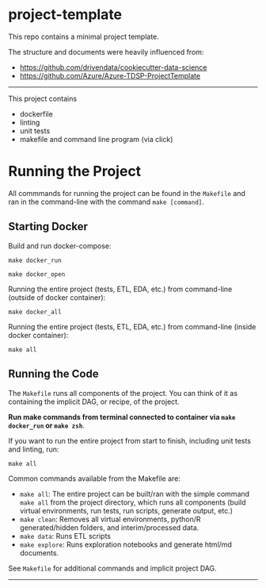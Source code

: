 # project-template

This repo contains a minimal project template.

The structure and documents were heavily influenced from:

- https://github.com/drivendata/cookiecutter-data-science
- https://github.com/Azure/Azure-TDSP-ProjectTemplate

---

This project contains

- dockerfile
- linting
- unit tests
- makefile and command line program (via click)

# Running the Project

All commmands for running the project can be found in the `Makefile` and ran in the command-line with the command `make [command]`.

## Starting Docker

Build and run docker-compose:

```commandline
make docker_run
```

```commandline
make docker_open
```

Running the entire project (tests, ETL, EDA, etc.) from command-line (outside of docker container):

```commandline
make docker_all
```

Running the entire project (tests, ETL, EDA, etc.) from command-line (inside docker container):

```commandline
make all
```

## Running the Code

The `Makefile` runs all components of the project. You can think of it as containing the implicit DAG, or recipe, of the project.

**Run make commands from terminal connected to container via `make docker_run` or `make zsh`**.

If you want to run the entire project from start to finish, including unit tests and linting, run:

```
make all
```

Common commands available from the Makefile are:

- `make all`: The entire project can be built/ran with the simple command `make all` from the project directory, which runs all components (build virtual environments, run tests, run scripts, generate output, etc.)
- `make clean`: Removes all virtual environments, python/R generated/hidden folders, and interim/processed data.
- `make data`: Runs ETL scripts
- `make explore`: Runs exploration notebooks and generate html/md documents.

See `Makefile` for additional commands and implicit project DAG.

---
